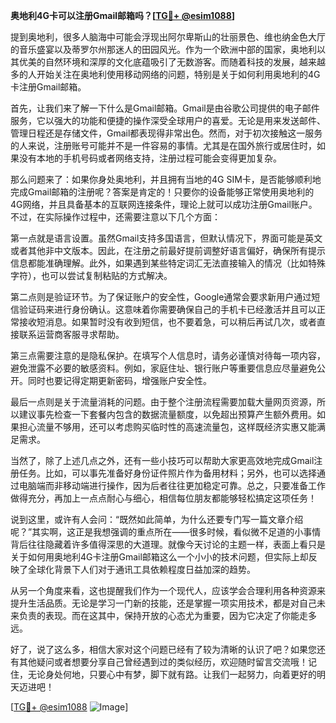 **奥地利4G卡可以注册Gmail邮箱吗？[[TG💪+ @esim1088](https://t.me/s/esim1088)]**

提到奥地利，很多人脑海中可能会浮现出阿尔卑斯山的壮丽景色、维也纳金色大厅的音乐盛宴以及蒂罗尔州那迷人的田园风光。作为一个欧洲中部的国家，奥地利以其优美的自然环境和深厚的文化底蕴吸引了无数游客。而随着科技的发展，越来越多的人开始关注在奥地利使用移动网络的问题，特别是关于如何利用奥地利的4G卡注册Gmail邮箱。

首先，让我们来了解一下什么是Gmail邮箱。Gmail是由谷歌公司提供的电子邮件服务，它以强大的功能和便捷的操作深受全球用户的喜爱。无论是用来发送邮件、管理日程还是存储文件，Gmail都表现得非常出色。然而，对于初次接触这一服务的人来说，注册账号可能并不是一件容易的事情。尤其是在国外旅行或居住时，如果没有本地的手机号码或者网络支持，注册过程可能会变得更加复杂。

那么问题来了：如果你身处奥地利，并且拥有当地的4G SIM卡，是否能够顺利地完成Gmail邮箱的注册呢？答案是肯定的！只要你的设备能够正常使用奥地利的4G网络，并且具备基本的互联网连接条件，理论上就可以成功注册Gmail账户。不过，在实际操作过程中，还需要注意以下几个方面：

第一点就是语言设置。虽然Gmail支持多国语言，但默认情况下，界面可能是英文或者其他非中文版本。因此，在注册之前最好提前调整好语言偏好，确保所有提示信息都能准确理解。此外，如果遇到某些特定词汇无法直接输入的情况（比如特殊字符），也可以尝试复制粘贴的方式解决。

第二点则是验证环节。为了保证账户的安全性，Google通常会要求新用户通过短信验证码来进行身份确认。这意味着你需要确保自己的手机卡已经激活并且可以正常接收短消息。如果暂时没有收到短信，也不要着急，可以稍后再试几次，或者直接联系运营商客服寻求帮助。

第三点需要注意的是隐私保护。在填写个人信息时，请务必谨慎对待每一项内容，避免泄露不必要的敏感资料。例如，家庭住址、银行账户等重要信息应尽量避免公开。同时也要记得定期更新密码，增强账户安全性。

最后一点则是关于流量消耗的问题。由于整个注册流程需要加载大量网页资源，所以建议事先检查一下套餐内包含的数据流量额度，以免超出预算产生额外费用。如果担心流量不够用，还可以考虑购买临时性的高速流量包，这样既经济实惠又能满足需求。

当然了，除了上述几点之外，还有一些小技巧可以帮助大家更高效地完成Gmail注册任务。比如，可以事先准备好身份证件照片作为备用材料；另外，也可以选择通过电脑端而非移动端进行操作，因为后者往往更加稳定可靠。总之，只要准备工作做得充分，再加上一点点耐心与细心，相信每位朋友都能够轻松搞定这项任务！

说到这里，或许有人会问：“既然如此简单，为什么还要专门写一篇文章介绍呢？”其实啊，这正是我想强调的重点所在——很多时候，看似微不足道的小事情背后往往隐藏着许多值得深思的大道理。就像今天讨论的主题一样，表面上看只是关于如何用奥地利4G卡注册Gmail邮箱这么一个小小的技术问题，但实际上却反映了全球化背景下人们对于通讯工具依赖程度日益加深的趋势。

从另一个角度来看，这也提醒我们作为一个现代人，应该学会合理利用各种资源来提升生活品质。无论是学习一门新的技能，还是掌握一项实用技术，都是对自己未来负责的表现。而在这其中，保持开放的心态尤为重要，因为它决定了你能走多远。

好了，说了这么多，相信大家对这个问题已经有了较为清晰的认识了吧？如果您还有其他疑问或者想要分享自己曾经遇到过的类似经历，欢迎随时留言交流哦！记住，无论身处何地，只要心中有梦，脚下就有路。让我们一起努力，向着更好的明天迈进吧！

[[TG💪+ @esim1088](https://t.me/s/esim1088) ![Image](https://i.postimg.cc/4NQfJmqS/Snipaste-2025-05-13-00-14-12.png)]